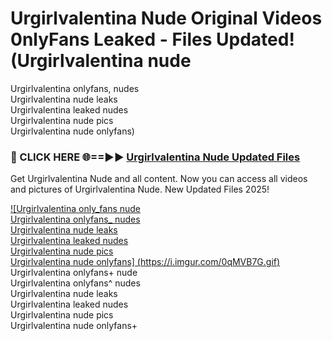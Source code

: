# Urgirlvalentina Nude Original Videos 0nlyFans Leaked - Files Updated! (Urgirlvalentina nude<br>

Urgirlvalentina onlyfans, nudes<br>
Urgirlvalentina nude leaks<br>
Urgirlvalentina leaked nudes<br>
Urgirlvalentina nude pics<br>
Urgirlvalentina nude onlyfans)

<h3>🔴 CLICK HERE 🌐==►► <a href="https://tinyurl.com/leaks-videos" rel="nofollow">Urgirlvalentina Nude Updated Files</a></h3>

Get Urgirlvalentina Nude and all content. Now you can access all videos and pictures of Urgirlvalentina Nude. New Updated Files 2025!

[![Urgirlvalentina only_fans nude<br>
Urgirlvalentina onlyfans_ nudes<br>
Urgirlvalentina nude leaks<br>
Urgirlvalentina leaked nudes<br>
Urgirlvalentina nude pics<br>
Urgirlvalentina nude onlyfans]
(https://i.imgur.com/0qMVB7G.gif)](https://tinyurl.com/leaks-videos)
Urgirlvalentina onlyfans+ nude<br>
Urgirlvalentina onlyfans^ nudes<br>
Urgirlvalentina nude leaks<br>
Urgirlvalentina leaked nudes<br>
Urgirlvalentina nude pics<br>
Urgirlvalentina nude onlyfans+
